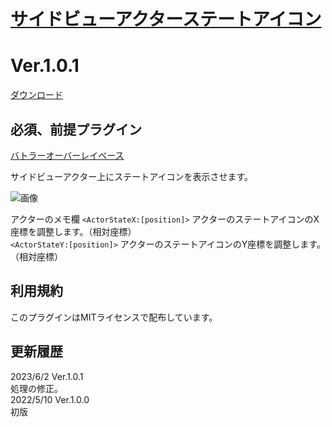# [サイドビューアクターステートアイコン](https://raw.githubusercontent.com/nuun888/MZ/master/NUUN_SVActorStateIcon.js)
# Ver.1.0.1  
 [ダウンロード](https://raw.githubusercontent.com/nuun888/MZ/master/NUUN_SVActorStateIcon.js)  
 
## 必須、前提プラグイン
[バトラーオーバーレイベース](https://github.com/nuun888/MZ/blob/master/README/BattlerOverlayBase.md)  

サイドビューアクター上にステートアイコンを表示させます。  

![画像](img/SVActorStateIcon1.png)  

アクターのメモ欄
`<ActorStateX:[position]>` アクターのステートアイコンのX座標を調整します。（相対座標）  
`<ActorStateY:[position]>` アクターのステートアイコンのY座標を調整します。（相対座標）  

## 利用規約
このプラグインはMITライセンスで配布しています。  

## 更新履歴
2023/6/2 Ver.1.0.1  
処理の修正。  
2022/5/10 Ver.1.0.0  
初版  
